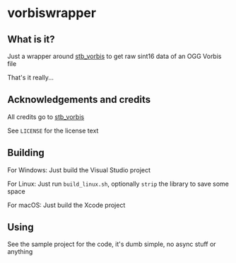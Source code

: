 # vorbiswrapper

## What is it?

Just a wrapper around [stb_vorbis](https://github.com/nothings/stb/blob/master/stb_vorbis.c) to get raw sint16 data of an OGG Vorbis file

That's it really...

## Acknowledgements and credits

All credits go to [stb_vorbis](https://github.com/nothings/stb/blob/master/stb_vorbis.c)

See `LICENSE` for the license text

## Building

For Windows: Just build the Visual Studio project

For Linux: Just run `build_linux.sh`, optionally `strip` the library to save some space

For macOS: Just build the Xcode project

## Using

See the sample project for the code, it's dumb simple, no async stuff or anything


